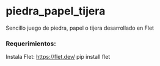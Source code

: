 # piedra_papel_tijera
Sencillo juego de piedra, papel o tijera desarrollado en Flet

### Requerimientos:
Instala Flet:  https://flet.dev/
    pip install flet
